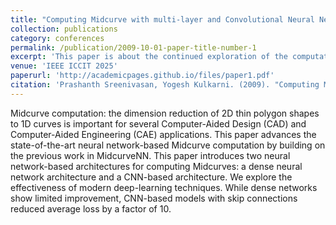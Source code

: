 ```yaml
---
title: "Computing Midcurve with multi-layer and Convolutional Neural Networks"
collection: publications
category: conferences
permalink: /publication/2009-10-01-paper-title-number-1
excerpt: 'This paper is about the continued exploration of the computation of midcurves of 2D polygon shapes'
venue: 'IEEE ICCIT 2025'
paperurl: 'http://academicpages.github.io/files/paper1.pdf'
citation: 'Prashanth Sreenivasan, Yogesh Kulkarni. (2009). "Computing Midcurve with multi-layer and Convolutional Neural Networks"; <i>Under Review at IEEE International Conference on Computational, Communication and Information Technology (ICCCIT) 2025 </i>. 1(1).'
---
```


Midcurve computation: the dimension reduction of 2D thin polygon shapes to 1D curves is important for several Computer-Aided Design (CAD) and Computer-Aided Engineering (CAE) applications. This paper advances the state-of-the-art neural network-based Midcurve computation by building on the previous work in MidcurveNN. This paper introduces two neural network-based architectures for computing Midcurves: a dense neural network architecture and a CNN-based architecture. We explore the effectiveness of modern deep-learning techniques. While dense networks show limited improvement, CNN-based models with skip connections reduced average loss by a factor of 10.
